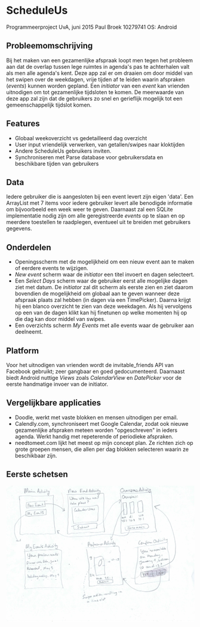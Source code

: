 # ScheduleUs
Programmeerproject UvA, juni 2015
Paul Broek
10279741
OS: Android

Probleemomschrijving
------------
Bij het maken van een gezamenlijke afspraak loopt men tegen het probleem aan dat de overlap tussen lege ruimtes in agenda's pas te achterhalen valt als men alle agenda's kent. Deze app zal er om draaien om door middel van het swipen over de weekdagen, vrije tijden af te leiden waarin afspraken (*events*) kunnen worden gepland. Een *initiator* van een *event* kan vrienden uitnodigen om tot gezamenlijke tijdsloten te komen. De meerwaarde van deze app zal zijn dat de gebruikers zo snel en gerieflijk mogelijk tot een gemeenschappelijk tijdslot komen. 

Features
------------
* Globaal weekoverzicht vs gedetailleerd dag overzicht
* User input vriendelijk verwerken, van getallen/swipes naar kloktijden
* Andere ScheduleUs gebruikers inviten.
* Synchroniseren met Parse database voor gebruikersdata en beschikbare tijden van gebruikers

Data
-------------
Iedere gebruiker die is aangesloten bij een event levert zijn eigen 'data'. Een ArrayList<Day> met 7 items voor iedere gebruiker levert alle benodigde informatie om bijvoorbeeld een week weer te geven. Daarnaast zal een SQLite implementatie nodig zijn om alle geregistreerde *events* op te slaan en op meerdere toestellen te raadplegen, eventueel uit te breiden met gebruikers gegevens.

Onderdelen
------------
* Openingsscherm met de mogelijkheid om een nieuw event aan te maken of eerdere events te wijzigen.
* *New event* scherm waar de *initiator* een titel invoert en dagen selecteert.
* Een *Select Days* scherm waar de gebruiker eerst alle mogelijke dagen ziet met datum. De *initiator* zal dit scherm als eerste zien en ziet daarom bovendien de mogelijkheid om globaal aan te geven wanneer deze afspraak plaats zal hebben (in dagen via een TimePicker). Daarna krijgt hij een blanco overzicht te zien van deze weekdagen. Als hij vervolgens op een van de dagen klikt kan hij finetunen op welke momenten hij op die dag kan door middel van swipes.
* Een overzichts scherm *My Events* met alle events waar de gebruiker aan deelneemt.

Platform
-------------
Voor het uitnodigen van vrienden wordt de invitable_friends API van Facebook gebruikt; zeer gangbaar en goed gedocumenteerd. Daarnaast biedt Android nuttige *Views* zoals *CalendarView* en *DatePicker* voor de eerste handmatige invoer van de initiator. 

Vergelijkbare applicaties
-------------
* Doodle, werkt met vaste blokken en mensen uitnodigen per email. 
* Calendly.com, synchroniseert met Google Calendar, zodat ook nieuwe gezamenlijke afspraken meteen worden "opgeschreven" in ieders agenda. Werkt handig met repeterende of periodieke afspraken. 
* needtomeet.com lijkt het meest op mijn concept plan. Ze richten zich op grote groepen mensen, die allen per dag blokken selecteren waarin ze beschikbaar zijn.

Eerste schetsen
---------------
![Eerste schets](docs/sketch1.jpg)
